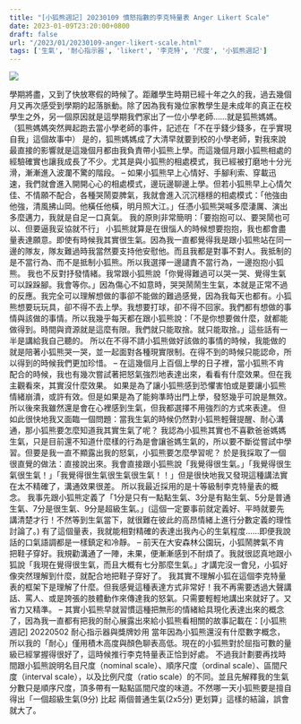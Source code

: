 ```yaml
---
title: "[小狐熊週記] 20230109 憤怒指數的李克特量表 Anger Likert Scale"
date: 2023-01-09T23:20:00+0800
draft: false
url: "/2023/01/20230109-anger-likert-scale.html"
tags: ['生氣', '耐心指示器', 'likert', '李克特', '尺度', '小狐熊週記']
---
```


![](https://blogger.googleusercontent.com/img/b/R29vZ2xl/AVvXsEjK5x-xf28_7GzQCn0wMse7Wisj7syYJLewDe-qk-pWQigtGRqJFbaXYyVzAlIeh9MXz8f74wjAFPtNQ5ctlqFmqliXxNPz9E20M679VnyDx190huApaq36Gow36FAmvrElOSVoX0FKocg9_JkTm16sRPk4BVAAb2eYJ_DcJMUNvAdFOML8G7CPOBH-/w400-h301/PXL_20230107_034032241.MP.jpg)

學期將盡，又到了快放寒假的時候了。距離學生時期已經十年之久的我，過去幾個月又再次感受到學期的起落脈動。除了因為我有幾位家教學生是未成年的真正在校學生之外，另一個原因就是這學期我們家出了一位小學老師……就是狐熊媽媽。
（狐熊媽媽突然興起跑去當小學老師的事件，記述在「不在乎錢少錢多，在乎實現自我」這個故事中）
是的，狐熊媽媽成了大清早就要到校的小學老師，對我來說最直接的影響就是這幾個月都由我負責帶小狐熊上學。而這幾個月跟小狐熊相處的經驗確實也讓我成長了不少。尤其是與小狐熊的相處模式，我已經被打磨地十分光滑，漸漸進入波瀾不驚的階段。
–
如果小狐熊早上心情好、手腳利索、穿載迅速，我們就會進入開開心心的相處模式，邊玩邊聊邊上學。但若小狐熊早上心情欠佳、不情願不配合，各種哭鬧耍脾氣，我就會進入沉沉穩穩的相處模式：「他強由他強，清風拂山岡。他橫任他橫，明月照大江。」任憑小狐熊哭喊多麼淒厲、演出多麼邁力，我就是自足一口真氣。
我的原則非常簡明：「要抱抱可以、要哭鬧也可以、但要逼我妥協就不行」
小狐熊就算是在很惱人的時候想要抱抱，我也都會盡量表達願意。即使有時候我其實很生氣。因為我一直都覺得我是跟小狐熊站在同一邊的隊友，隊友難過時我當然要支持他安慰他。而且我都是對事不對人。我抵制的是不當行為、而不是抵制小狐熊。所以我選擇一邊譴責不當行為，一邊抱抱小狐熊。
我也不反對抒發情緒。我常跟小狐熊說「你覺得難過可以哭一哭、覺得生氣可以跺跺腳。我會等你。」因為傷心不如意時，哭哭鬧鬧生生氣，本就是正常不過的反應。我完全可以理解想做的事卻不能做的難過感覺，因為我每天也都有。小狐熊想要玩玩具，卻不得不去上學。我想要打球，卻不得不回家。我們都有想做的事情與該做的事情。所以我幾乎每天都在跟小狐熊說：「不是你想要做什麼，就都能做得到。時間與資源就是這麼有限。我們就只能取捨。就只能取捨。」這些話有一半是講給我自己聽的。
所以在不得不請小狐熊做好該做的事情的時候，我能做的就是陪著小狐熊哭一哭，並一起面對各種現實限制。在得不到的時候只能認命，所以得到的時候我們更加珍惜。
–
在這幾個月上百個上學的日子裡，當小狐熊不肯配合的時候，我也有幾次嘗試著把怒氣強烈地表達出來，看看有什麼效果。但在我主觀看來，其實沒什麼效果。
如果是為了讓小狐熊感到恐懼害怕或是要讓小狐熊情緒崩潰，或許有效。但是如果是為了能夠準時出門上學，發怒幾乎可說是無效。所以後來我雖然還是會在心裡感到生氣，但我都選擇不用強烈的方式來表達。
但如此很快地我又面臨一個問題：當我生氣的時候仍然對小狐熊輕聲提醒、耐心溝通，那小狐熊要怎麼知道我其實生氣了呢？
我認為小狐熊其實也不喜歡爸爸媽媽生氣，只是目前還不知道什麼樣的行為是會讓爸媽生氣的，所以要不斷從嘗試中學習。但要是我一直不顯露出我的怒氣，小狐熊要怎麼學習呢？
於是我採取了一個很直覺的做法：直接說出來。我會直接跟小狐熊說「我覺得很生氣。」「我覺得很生氣很生氣！」「我覺得很生氣很生氣很生氣！！」但是很快地我又發現這種講法實在太不精確了，溝通效果很差。
所以我最近採用的是十等級制李克特量表的概念。
我事先跟小狐熊定義了「1分是只有一點點生氣、3分是有點生氣、5分是普通生氣、7分是很生氣、9分是超級生氣。」(這個一定要事前就定義好、平時就要先講清楚才行！不然等到生氣當下，就很難在彼此的高昂情緒上進行分數定義的理性討論了。)
有了這個量表，我就能相對精確的表達出我內心的生氣程度……即便我說話的口氣語調都是一樣鎮定和冷靜。
–
前天在大安森林公園玩，小狐鬧脾氣不肯把鞋子穿好。我規勸溝通了一陣，未果，便漸漸感到不耐煩了。我就很認真地跟小狐說「我現在覺得很生氣，而且大概有七分那麼生氣。」才講完沒一會兒，小狐好像突然理解到什麼，就配合地把鞋子穿好了。
我其實不理解小狐在這個李克特量表的框架下是理解了什麼。但我感覺這種表達方式非常好！我不再需要透過大聲講話、罵人、或是誇張的肢體動作來傳達我的怒氣。只需要輕輕地講出來就好了。又省力又精準。
–
其實小狐熊早就習慣這種把無形的情緒給具現化表達出來的概念了，因為我一直都有把我的耐心展露出來給小狐熊看相關的故事記載在：[小狐熊週記] 20220502 耐心指示器與獎牌妙用
當年因為小狐熊還沒有什麼數字概念，所以我的「耐心」僅用積木高度與顏色聊表高低。現在的小狐熊對於屈指可數的量級已經掌握得很好了，這時候推行李克特量表正恰到好處。
不過我計劃要再找時間跟小狐熊說明名目尺度（nominal scale）、順序尺度（ordinal scale）、區間尺度（interval scale），以及比例尺度（ratio scale）的不同。並且先解釋我的生氣分數只是順序尺度，頂多帶有一點點區間尺度的味道。不然哪一天小狐熊要是擅自得出「一個超級生氣(9分) 比起 兩個普通生氣(2x5分) 更划算」這樣的結論，誤會就大了。
